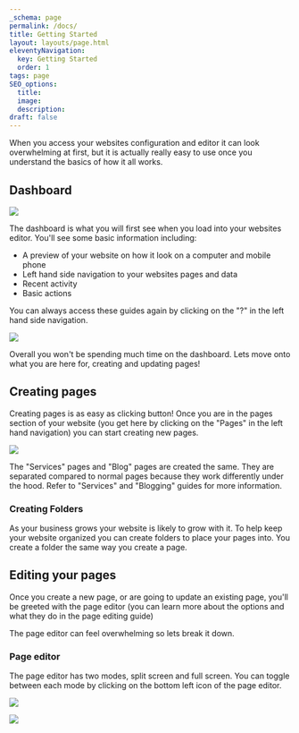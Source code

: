 ```yaml
---
_schema: page
permalink: /docs/
title: Getting Started
layout: layouts/page.html
eleventyNavigation:
  key: Getting Started
  order: 1
tags: page
SEO_options:
  title:
  image:
  description:
draft: false
---
```

When you access your websites configuration and editor it can look overwhelming at first, but it is actually really easy to use once you understand the basics of how it all works.

## Dashboard

![](/assets/images/uploads/image-2.png)

The dashboard is what you will first see when you load into your websites editor. You'll see some basic information including:

* A preview of your website on how it look on a computer and mobile phone
* Left hand side navigation to your websites pages and data
* Recent activity
* Basic actions

You can always access these guides again by clicking on the "?" in the left hand side navigation.

![](/assets/images/uploads/image-5.png)

Overall you won't be spending much time on the dashboard. Lets move onto what you are here for, creating and updating pages!

## Creating pages

Creating pages is as easy as clicking button! Once you are in the pages section of your website (you get here by clicking on the "Pages" in the left hand navigation) you can start creating new pages.

![](/assets/images/uploads/image-4.png)

The "Services" pages and "Blog" pages are created the same. They are separated compared to normal pages because they work differently under the hood. Refer to "Services" and "Blogging" guides for more information.

### Creating Folders

As your business grows your website is likely to grow with it. To help keep your website organized you can create folders to place your pages into. You create a folder the same way you create a page.

## Editing your pages

Once you create a new page, or are going to update an existing page, you'll be greeted with the page editor (you can learn more about the options and what they do in the page editing guide)

The page editor can feel overwhelming so lets break it down.

### Page editor

The page editor has two modes, split screen and full screen. You can toggle between each mode by clicking on the bottom left icon of the page editor.

![](/assets/images/uploads/image-6.png)

![](/assets/images/uploads/image-7.png)

&nbsp;